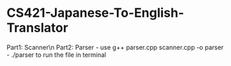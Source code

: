 # CS421-Japanese-To-English-Translator
Part1: Scanner\n 
Part2: Parser
    - use g++ parser.cpp scanner.cpp -o parser
    - ./parser  to run the file in terminal
